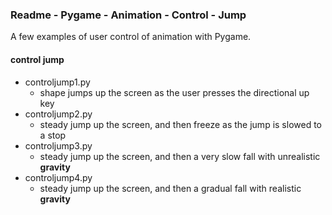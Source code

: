 ### Readme - Pygame - Animation - Control - Jump

A few examples of user control of animation with Pygame.

#### control jump
  * controljump1.py
    * shape jumps up the screen as the user presses the directional up key
  * controljump2.py
    * steady jump up the screen, and then freeze as the jump is slowed to a stop
  * controljump3.py
    * steady jump up the screen, and then a very slow fall with unrealistic **gravity**
  * controljump4.py
    * steady jump up the screen, and then a gradual fall with realistic **gravity**
